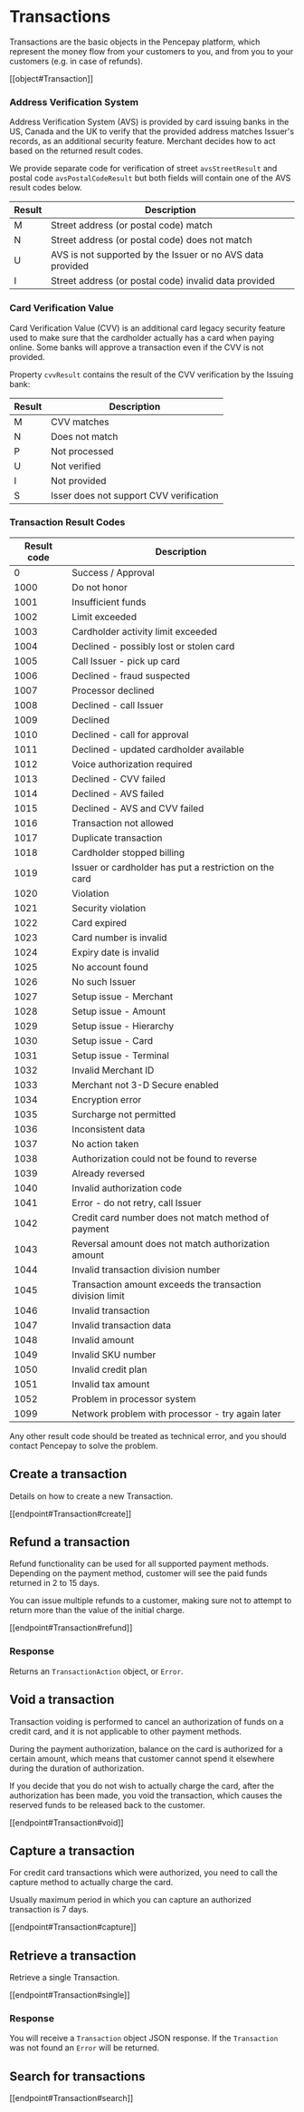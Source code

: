 # Transactions

Transactions are the basic objects in the Pencepay platform, which represent the money flow from your customers to you, and from you to your customers (e.g. in case of refunds).

[[object#Transaction]]


### Address Verification System

Address Verification System (AVS) is provided by card issuing banks in the US, Canada and the UK to verify that the provided address matches Issuer's records, as an additional security feature.
Merchant decides how to act based on the returned result codes.

We provide separate code for verification of street `avsStreetResult` and postal code `avsPostalCodeResult` but both fields will contain one of the AVS result codes below.

Result   |  Description
---------|------------------------------
M        | Street address (or postal code) match
N        | Street address (or postal code) does not match
U        | AVS is not supported by the Issuer or no AVS data provided
I        | Street address (or postal code) invalid data provided

### Card Verification Value

Card Verification Value (CVV) is an additional card legacy security feature used to make sure that the cardholder actually has a card when paying online.
Some banks will approve a transaction even if the CVV is not provided.

Property `cvvResult` contains the result of the CVV verification by the Issuing bank:

Result   |  Description
---------|------------------------------
M        | CVV matches
N        | Does not match
P        | Not processed
U        | Not verified
I        | Not provided
S        | Isser does not support CVV verification


### Transaction Result Codes

| Result code | Description
--------------|--------------------------
|0           | Success / Approval
|1000        | Do not honor
|1001        | Insufficient funds
|1002        | Limit exceeded
|1003        | Cardholder activity limit exceeded
|1004        | Declined - possibly lost or stolen card
|1005        | Call Issuer - pick up card
|1006        | Declined - fraud suspected
|1007        | Processor declined
|1008        | Declined - call Issuer
|1009        | Declined
|1010        | Declined - call for approval
|1011        | Declined - updated cardholder available
|1012        | Voice authorization required
|1013        | Declined - CVV failed
|1014        | Declined - AVS failed
|1015        | Declined - AVS and CVV failed
|1016        | Transaction not allowed
|1017        | Duplicate transaction
|1018        | Cardholder stopped billing
|1019        | Issuer or cardholder has put a restriction on the card
|1020        | Violation
|1021        | Security violation
|1022        | Card expired
|1023        | Card number is invalid
|1024        | Expiry date is invalid
|1025        | No account found
|1026        | No such Issuer
|1027        | Setup issue - Merchant
|1028        | Setup issue - Amount
|1029        | Setup issue - Hierarchy
|1030        | Setup issue - Card
|1031        | Setup issue - Terminal
|1032        | Invalid Merchant ID
|1033        | Merchant not 3-D Secure enabled
|1034        | Encryption error
|1035        | Surcharge not permitted
|1036        | Inconsistent data
|1037        | No action taken
|1038        | Authorization could not be found to reverse
|1039        | Already reversed
|1040        | Invalid authorization code
|1041        | Error - do not retry, call Issuer
|1042        | Credit card number does not match method of payment
|1043        | Reversal amount does not match authorization amount
|1044        | Invalid transaction division number
|1045        | Transaction amount exceeds the transaction division limit
|1046        | Invalid transaction
|1047        | Invalid transaction data
|1048        | Invalid amount
|1049        | Invalid SKU number
|1050        | Invalid credit plan
|1051        | Invalid tax amount
|1052        | Problem in processor system
|1099        | Network problem with processor - try again later

Any other result code should be treated as technical error, and you should contact Pencepay to solve the problem.

## Create a transaction

Details on how to create a new Transaction.

[[endpoint#Transaction#create]]


## Refund a transaction

Refund functionality can be used for all supported payment methods. Depending on the payment method, customer will see the paid funds returned in 2 to 15 days.

You can issue multiple refunds to a customer, making sure not to attempt to return more than the value of the initial charge.

[[endpoint#Transaction#refund]]

### Response

Returns an `TransactionAction` object, or `Error`.


## Void a transaction

Transaction voiding is performed to cancel an authorization of funds on a credit card, and it is not applicable to other payment methods.

During the payment authorization, balance on the card is authorized for a certain amount, which means that customer cannot spend it elsewhere during the duration of authorization.

If you decide that you do not wish to actually charge the card, after the authorization has been made, you void the transaction, which causes the reserved funds to be released back to the customer.

[[endpoint#Transaction#void]]



## Capture a transaction

For credit card transactions which were authorized, you need to call the capture method to actually charge the card.

Usually maximum period in which you can capture an authorized transaction is 7 days.

[[endpoint#Transaction#capture]]



## Retrieve a transaction

Retrieve a single Transaction.

[[endpoint#Transaction#single]]


### Response

You will receive a `Transaction` object JSON response. If the `Transaction` was not found an `Error` will be returned.



## Search for transactions

[[endpoint#Transaction#search]]

